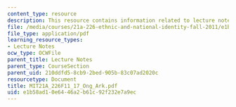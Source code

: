 ```yaml
---
content_type: resource
description: This resource contains information related to lecture notes.
file: /media/courses/21a-226-ethnic-and-national-identity-fall-2011/e1b58ad10e6446a2b61c92f232e7a9ec_MIT21A_226F11_17_Ong_Ark.pdf
file_type: application/pdf
learning_resource_types:
- Lecture Notes
ocw_type: OCWFile
parent_title: Lecture Notes
parent_type: CourseSection
parent_uid: 210ddfd5-8cb9-2bed-905b-83c07ad2020c
resourcetype: Document
title: MIT21A_226F11_17_Ong_Ark.pdf
uid: e1b58ad1-0e64-46a2-b61c-92f232e7a9ec
---
```

